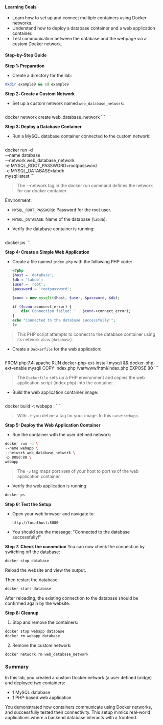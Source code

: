 #### **Learning Goals**
- Learn how to set up and connect multiple containers using Docker networks.
- Understand how to deploy a database container and a web application container.
- Test communication between the database and the webpage via a custom Docker network.

#### **Step-by-Step Guide**

**Step 1: Preparation**
- Create a directory for the lab:
```bash
mkdir example9 && cd example9
```

**Step 2: Create a Custom Network**
- Set up a custom network named `web_database_network`:
    ```bash
docker network create web_database_network
    ```
    
**Step 3: Deploy a Database Container**
- Run a MySQL database container connected to the custom network:
    ```bash
docker run -d \
--name database \
--network web_database_network \
-e MYSQL_ROOT_PASSWORD=rootpassword \
-e MYSQL_DATABASE=labdb \
mysql:latest
    ```
> The --network tag in the docker run command defines the network for our docker container

Environment:
- `MYSQL_ROOT_PASSWORD`: Password for the root user.
- `MYSQL_DATABASE`: Name of the database (`labdb`).

-  Verify the database container is running:
    ```bash
docker ps
    ```
    
**Step 4: Create a Simple Web Application**

-  Create a file named `index.php` with the following PHP code:
    ```php
    <?php
    $host = 'database';
    $db = 'labdb';
    $user = 'root';
    $password = 'rootpassword';
    
    $conn = new mysqli($host, $user, $password, $db);
    
    if ($conn->connect_error) {
        die('Connection failed: ' . $conn->connect_error);
    }
    echo "Connected to the database successfully!";
    ?>
    ```

>This PHP script attempts to connect to the database container using its network alias (`database`).

-  Create a `Dockerfile` for the web application:
    ```dockerfile
FROM php:7.4-apache
RUN docker-php-ext-install mysqli && docker-php-ext-enable mysqli
COPY index.php /var/www/html/index.php
EXPOSE 80
    ```
    
>The `Dockerfile` sets up a PHP environment and copies the web application script (index.php) into the container.
    
-  Build the web application container image:
    ```bash
docker build -t webapp .
    ```
    
>With `-t` you define a tag for your image. In this case: `webapp`.

**Step 5: Deploy the Web Application Container**

-  Run the container with the user defined network:
```bash
docker run -d \
--name webapp \
--network web_database_network \
-p 8080:80 \
webapp
```

> The `-p` tag maps port `8080` of your host to port `80` of the web application container.
    
- Verify the web application is running:
``` bash
docker ps
```


**Step 6: Test the Setup**
- Open your web browser and navigate to:
    ```
    http://localhost:8080
    ```
    
- You should see the message: "Connected to the database successfully!"

**Step 7: Check the connection**
You can now check the connection by switching off the database:
```bash
docker stop database
```
Reload the website and view the output.

Then restart the database:
```bash
docker start database
```

After reloading, the existing connection to the database should be confirmed again by the website.

**Step 8: Cleanup**
1. Stop and remove the containers:
``` bash
docker stop webapp database
docker rm webapp database
```

2. Remove the custom network:
```bash
docker network rm web_database_network
```

### **Summary**
In this lab, you created a custom Docker network (a user defined bridge) and deployed two containers: 
- 1 MySQL database 
- 1 PHP-based web application 

You demonstrated how containers communicate using Docker networks, and successfully tested their connectivity. This setup mimics real-world applications where a backend database interacts with a frontend. 
